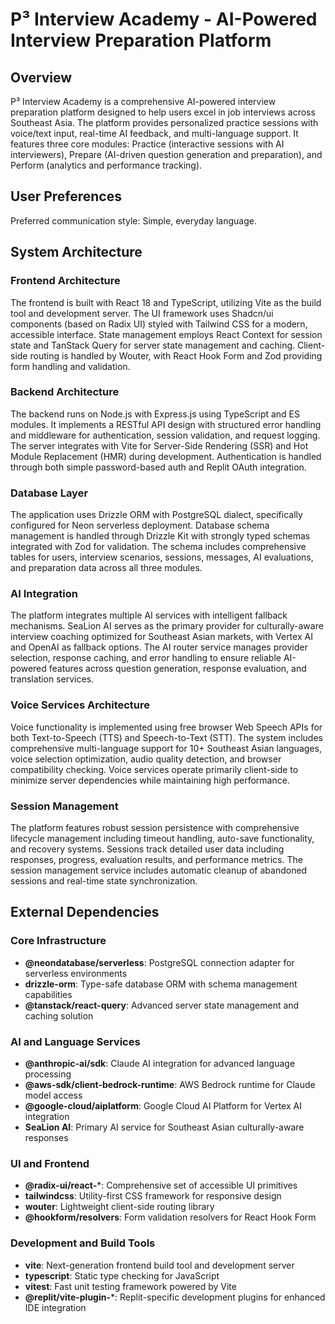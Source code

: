 # P³ Interview Academy - AI-Powered Interview Preparation Platform

## Overview

P³ Interview Academy is a comprehensive AI-powered interview preparation platform designed to help users excel in job interviews across Southeast Asia. The platform provides personalized practice sessions with voice/text input, real-time AI feedback, and multi-language support. It features three core modules: Practice (interactive sessions with AI interviewers), Prepare (AI-driven question generation and preparation), and Perform (analytics and performance tracking).

## User Preferences

Preferred communication style: Simple, everyday language.

## System Architecture

### Frontend Architecture
The frontend is built with React 18 and TypeScript, utilizing Vite as the build tool and development server. The UI framework uses Shadcn/ui components (based on Radix UI) styled with Tailwind CSS for a modern, accessible interface. State management employs React Context for session state and TanStack Query for server state management and caching. Client-side routing is handled by Wouter, with React Hook Form and Zod providing form handling and validation.

### Backend Architecture
The backend runs on Node.js with Express.js using TypeScript and ES modules. It implements a RESTful API design with structured error handling and middleware for authentication, session validation, and request logging. The server integrates with Vite for Server-Side Rendering (SSR) and Hot Module Replacement (HMR) during development. Authentication is handled through both simple password-based auth and Replit OAuth integration.

### Database Layer
The application uses Drizzle ORM with PostgreSQL dialect, specifically configured for Neon serverless deployment. Database schema management is handled through Drizzle Kit with strongly typed schemas integrated with Zod for validation. The schema includes comprehensive tables for users, interview scenarios, sessions, messages, AI evaluations, and preparation data across all three modules.

### AI Integration
The platform integrates multiple AI services with intelligent fallback mechanisms. SeaLion AI serves as the primary provider for culturally-aware interview coaching optimized for Southeast Asian markets, with Vertex AI and OpenAI as fallback options. The AI router service manages provider selection, response caching, and error handling to ensure reliable AI-powered features across question generation, response evaluation, and translation services.

### Voice Services Architecture
Voice functionality is implemented using free browser Web Speech APIs for both Text-to-Speech (TTS) and Speech-to-Text (STT). The system includes comprehensive multi-language support for 10+ Southeast Asian languages, voice selection optimization, audio quality detection, and browser compatibility checking. Voice services operate primarily client-side to minimize server dependencies while maintaining high performance.

### Session Management
The platform features robust session persistence with comprehensive lifecycle management including timeout handling, auto-save functionality, and recovery systems. Sessions track detailed user data including responses, progress, evaluation results, and performance metrics. The session management service includes automatic cleanup of abandoned sessions and real-time state synchronization.

## External Dependencies

### Core Infrastructure
- **@neondatabase/serverless**: PostgreSQL connection adapter for serverless environments
- **drizzle-orm**: Type-safe database ORM with schema management capabilities
- **@tanstack/react-query**: Advanced server state management and caching solution

### AI and Language Services
- **@anthropic-ai/sdk**: Claude AI integration for advanced language processing
- **@aws-sdk/client-bedrock-runtime**: AWS Bedrock runtime for Claude model access
- **@google-cloud/aiplatform**: Google Cloud AI Platform for Vertex AI integration
- **SeaLion AI**: Primary AI service for Southeast Asian culturally-aware responses

### UI and Frontend
- **@radix-ui/react-***: Comprehensive set of accessible UI primitives
- **tailwindcss**: Utility-first CSS framework for responsive design
- **wouter**: Lightweight client-side routing library
- **@hookform/resolvers**: Form validation resolvers for React Hook Form

### Development and Build Tools
- **vite**: Next-generation frontend build tool and development server
- **typescript**: Static type checking for JavaScript
- **vitest**: Fast unit testing framework powered by Vite
- **@replit/vite-plugin-***: Replit-specific development plugins for enhanced IDE integration